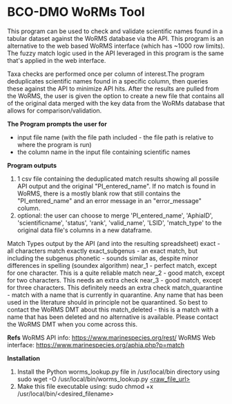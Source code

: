 # BCO-DMO WoRMs Tool

This program can be used to check and validate scientific names found in a tabular dataset against the WoRMS database via the API. This program is an alternative to the web based WoRMS interface (which has ~1000 row limits). The fuzzy match logic used in the API leveraged in this program is the same that's applied in the web interface. 

Taxa checks are performed once per column of interest.The program deduplicates scientific names found in a specific column, then queries these against the API to minimize API hits. After the results are pulled from the WoRMS, the user is given the option to create a new file that contains all of the original data merged with the key data from the WoRMs database that allows for comparison/validation. 

**The Program prompts the user for** 
- input file name (with the file path included - the file path is relative to where the program is run)
- the column name in the input file containing scientific names

**Program outputs**
1)  1 csv file containing the deduplicated match results showing all possile API output and the original "PI_entered_name". If no match is found in WoRMS, there is a mostly blank row that still contains the "PI_entered_name" and an error message in an "error_message" column. 
2) optional: the user can choose to merge 'PI_entered_name', 'AphiaID', 'scientificname', 'status', 'rank', 'valid_name', 'LSID', 'match_type' to the original data file's columns in a new dataframe.

Match Types output by the API (and into the resulting spreadsheet)
exact - all characters match exactly
exact_subgenus - an exact match, but including the subgenus
phonetic - sounds similar as, despite minor differences in spelling (soundex algorithm)
near_1 - perfect match, except for one character. This is a quite reliable match
near_2 - good match, except for two characters. This needs an extra check
near_3 - good match, except for three characters. This definitely needs an extra check
match_quarantine - match with a name that is currently in quarantine. Any name that has been used in the literature should in principle not be quarantined. So best to contact the WoRMS DMT about this
match_deleted - this is a match with a name that has been deleted and no alternative is available. Please contact the WoRMS DMT when you come across this. 

**Refs**
WoRMS API info: https://www.marinespecies.org/rest/
WoRMS Web interface: https://www.marinespecies.org/aphia.php?p=match 

**Installation**
1. Install the Python worms_lookup.py file in /usr/local/bin directory using sudo wget -O /usr/local/bin/worms_lookup.py [<raw_file_url> ](https://github.com/sauuyer/bco-dmo_python_worms/edit/main/worms_lookup.py)
2. Make this file executable using: sudo chmod +x /usr/local/bin/<desired_filename> 
